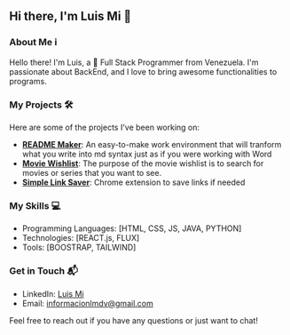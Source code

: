 ## Hi there, I'm Luis Mi 👋

### About Me ℹ️

Hello there! I'm Luis, a 🚀 Full Stack Programmer from Venezuela. I'm passionate about BackEnd, and I love to bring awesome functionalities to programs. 

### My Projects 🛠️

Here are some of the projects I've been working on:

- **[README Maker]([link-to-project](https://github.com/lumi-tip/README-Maker-react))**: An easy-to-make work environment that will tranform what you write into md syntax just as if you were working with Word
- **[Movie Wishlist]([link-to-project](https://github.com/lumi-tip/Movie-wishlist-JS))**: The purpose of the movie wishlist is to search for movies or series that you want to see.
- **[Simple Link Saver]([link-to-project](https://github.com/lumi-tip/LinkSaver_Extension))**: Chrome extension to save links if needed

### My Skills 💻

- Programming Languages: [HTML, CSS, JS, JAVA, PYTHON]
- Technologies: [REACT.js, FLUX]
- Tools: [BOOSTRAP, TAILWIND]

### Get in Touch 📬

- LinkedIn: [Luis Mi]([link-to-profile](https://www.linkedin.com/in/luis-miguel-del-valle-149a1a224/))
- Email: [informacionlmdv@gmail.com](mailto:informacionlmdv@gmail.com)

Feel free to reach out if you have any questions or just want to chat!
